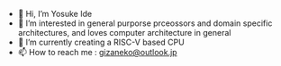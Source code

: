 - 👋 Hi, I’m Yosuke Ide
- 👀 I’m interested in general purporse prceossors and domain specific architectures, and loves computer architecture in general
- 🌱 I’m currently creating a RISC-V based CPU
- 📫 How to reach me : gizaneko@outlook.jp

<!---
yosukeIDE/yosukeIDE is a ✨ special ✨ repository because its `README.md` (this file) appears on your GitHub profile.
You can click the Preview link to take a look at your changes.
--->
